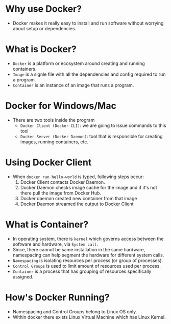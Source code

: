 # Why use Docker?
- Docker makes it really easy to install and run software without worrying about setup or dependencies.

# What is Docker?
- `Docker` is a platform or ecosystem around creating and running containers.
- `Image` is a signle file with all the dependencies and config required to run a program.
- `Container` is an instance of an image that runs a program.

# Docker for Windows/Mac
- There are two tools inside the program
    - `Docker Client (Docker CLI)`: we are going to issue commands to this tool
    - `Docker Server (Docker Daemon)`: tool that is responsible for creating images, running containers, etc.

# Using Docker Client
- When `docker run hello-world` is typed, following steps occur:
    1. Docker Client contacts Docker Daemon.
    1. Docker Daemon checks image cache for the image and if it's not there pull the image from Docker Hub.
    1. Docker daemon created new container from that image
    1. Docker Daemon streamed the output to Docker Client

# What is Container?
- In operating system, there is `kernel` which governs access between the software and hardware, via `System call`.
- Since, there cannot be same installation in the same hardware, namespacing can help segment the hardware for different system calls.
- `Namespacing` is isolating resources per process (or group of processes).
- `Control Groups` is used to limit amount of resources used per process.
- `Container` is a process that has grouping of resources specifically assigned.

# How's Docker Running?
- Namespacing and Control Groups belong to Linux OS only.
- Within docker there exists Linux Virtual Machine which has Linux Kernel.